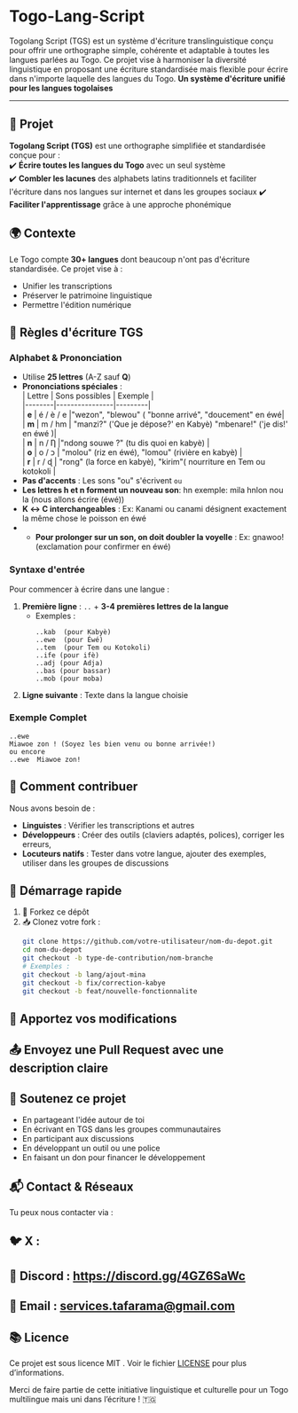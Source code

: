 # Togo-Lang-Script
Togolang Script (TGS) est un système d'écriture translinguistique conçu pour offrir une orthographe simple, cohérente et adaptable à toutes les langues parlées au Togo. Ce projet vise à harmoniser la diversité linguistique en proposant une écriture standardisée mais flexible pour écrire dans n'importe laquelle des langues du Togo.
**Un système d'écriture unifié pour les langues togolaises**  



---

## 📜 Projet  
**Togolang Script (TGS)** est une orthographe simplifiée et standardisée conçue pour :  
✔️ **Écrire toutes les langues du Togo** avec un seul système  
✔️ **Combler les lacunes** des alphabets latins traditionnels et faciliter l'écriture dans nos langues sur internet et dans les groupes sociaux 
✔️ **Faciliter l'apprentissage** grâce à une approche phonémique  

## 🌍 Contexte  
Le Togo compte **30+ langues** dont beaucoup n'ont pas d'écriture standardisée. Ce projet vise à :  
- Unifier les transcriptions  
- Préserver le patrimoine linguistique  
- Permettre l'édition numérique  

## 📜 Règles d'écriture TGS

### **Alphabet & Prononciation**  
- Utilise **25 lettres** (A-Z sauf **Q**)  
- **Prononciations spéciales** :  
  | Lettre | Sons possibles | Exemple |  
  |--------|----------------|---------|  
  | **e**  | é / è / e      |"wezon", "blewou" ( "bonne arrivé", "doucement" en éwé|
  | **m**  | m / hm         | "manzi?" ('Que je dépose?' en Kabyè) "mbenare!" ('je dis!' en éwé )|  
  | **n**  | n / Ƞ        |"ndong souwe ?"  (tu dis quoi en kabyè) |  
  | **o**  | o / כ         | "molou" (riz en éwé), "lomou" (rivière en kabyè) |  
  | **r**  | r / ɖ         | "rong" (la force en kabyè), "kirim"( nourriture en Tem ou kotokoli |  
- **Pas d'accents** : Les sons "ou" s'écrivent `ou`
- **Les lettres h et n forment un nouveau son**: hn
   exemple: mila hnlon nou la (nous allons écrire (éwé))
- **K ↔ C interchangeables** : Ex: Kanami ou canami désignent exactement la même chose le poisson en éwé
- - **Pour prolonger sur un son, on doit doubler la voyelle** : Ex: gnawoo! (exclamation pour confirmer en éwé)

### **Syntaxe d'entrée**  
Pour commencer à écrire dans une langue :  
1. **Première ligne** : `..` + **3-4 premières lettres de la langue**  
   - Exemples :  
     ```text  
     ..kab  (pour Kabyè)  
     ..ewe  (pour Éwé)  
     ..tem  (pour Tem ou Kotokoli)
     ..ife (pour ifè)
     ..adj (pour Adja)
     ..bas (pour bassar)
     ..mob (pour moba) 
     ```  
2. **Ligne suivante** : Texte dans la langue choisie  

### **Exemple Complet**  
```text  
..ewe  
Miawoe zon ! (Soyez les bien venu ou bonne arrivée!)
ou encore
..ewe  Miawoe zon!

```

## 🤝 Comment contribuer

Nous avons besoin de :
- **Linguistes** : Vérifier les transcriptions  et autres 
- **Développeurs** : Créer des outils (claviers adaptés, polices), corriger les erreurs, 
- **Locuteurs natifs** : Tester dans votre langue, ajouter des exemples, utiliser dans les groupes de discussions

## 🚀 Démarrage rapide

1. 🍴 Forkez ce dépôt  
2. 📥 Clonez votre fork :
   ```bash
   git clone https://github.com/votre-utilisateur/nom-du-depot.git
   cd nom-du-depot
   git checkout -b type-de-contribution/nom-branche
   # Exemples :
   git checkout -b lang/ajout-mina
   git checkout -b fix/correction-kabye
   git checkout -b feat/nouvelle-fonctionnalite

## 🔧 Apportez vos modifications

## 📤 Envoyez une Pull Request avec une description claire

## 📢 Soutenez ce projet
- En partageant l'idée autour de toi
- En écrivant en TGS dans les groupes communautaires
- En participant aux discussions
- En développant un outil ou une police
- En faisant un don pour financer le développement
## 📬 Contact & Réseaux
Tu peux nous contacter via :

## 🐦 X : 
## 💬 Discord : https://discord.gg/4GZ6SaWc
## 📩 Email : services.tafarama@gmail.com

## 📚 Licence
Ce projet est sous licence MIT . Voir le fichier [LICENSE](/LICENSE) pour plus d’informations.

Merci de faire partie de cette initiative linguistique et culturelle pour un Togo multilingue mais uni dans l’écriture ! 🇹🇬
